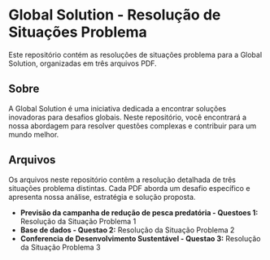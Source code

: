 
# Global Solution - Resolução de Situações Problema

Este repositório contém as resoluções de situações problema para a Global Solution, organizadas em três arquivos PDF.

## Sobre
A Global Solution é uma iniciativa dedicada a encontrar soluções inovadoras para desafios globais. Neste repositório, você encontrará a nossa abordagem para resolver questões complexas e contribuir para um mundo melhor.

## Arquivos
Os arquivos neste repositório contêm a resolução detalhada de três situações problema distintas. Cada PDF aborda um desafio específico e apresenta nossa análise, estratégia e solução proposta.

- **Previsão da campanha de redução de pesca predatória - Questoes 1:** Resolução da Situação Problema 1
- **Base de dados - Questao 2:** Resolução da Situação Problema 2
- **Conferencia de Desenvolvimento Sustentável - Questao 3:** Resolução da Situação Problema 3
